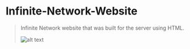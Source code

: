 # Infinite-Network-Website
> Infinite Network website that was built for the server using HTML.
>
> 
> 
> 
> ![alt text](https://cdn.discordapp.com/attachments/772269468307030016/790433669101781073/unknown.png)
